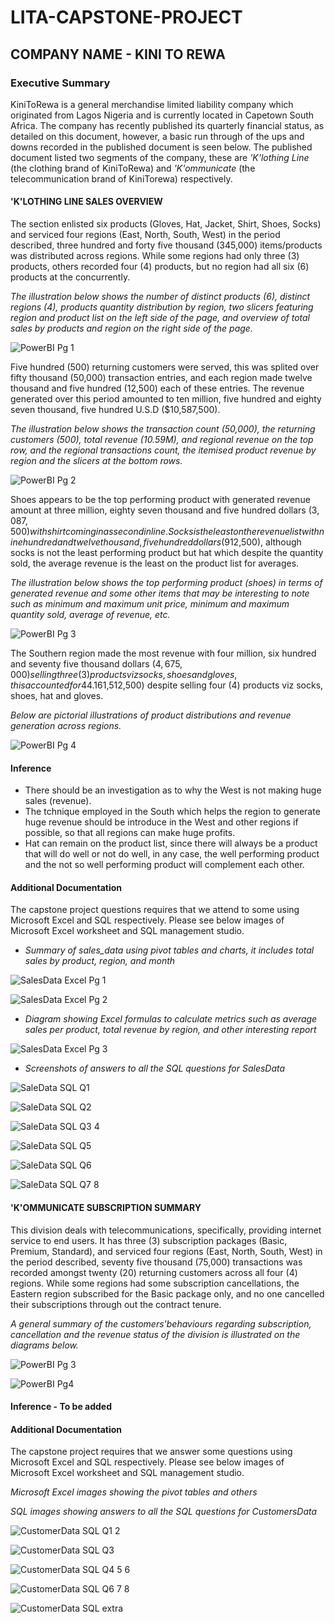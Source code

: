 # LITA-CAPSTONE-PROJECT
## COMPANY NAME - KINI TO REWA
### Executive Summary
KiniToRewa is a general merchandise limited liability company which originated from Lagos Nigeria and is currently located in Capetown South Africa.
The company has recently published its quarterly financial status, as detailed on this document, however, a basic run through of the ups and downs recorded in the published document is seen below.
The published document listed two segments of the company, these are *'K'lothing Line* (the clothing brand of KiniToRewa) and *'K'ommunicate* (the telecommunication brand of KiniTorewa) respectively. 


#### 'K'LOTHING LINE SALES OVERVIEW
The section enlisted six products (Gloves, Hat, Jacket, Shirt, Shoes, Socks) and serviced four regions (East, North, South, West) in the period described, three hundred and forty five thousand (345,000) items/products was distributed across regions. While some regions had only three (3) products, others recorded four (4) products, but no region had all six (6) products at the concurrently.


*The illustration below shows the number of distinct products (6), distinct regions (4), products quantity distribution by region, two slicers featuring region and product list on the left side of the page, and overview of total sales by products and region on the right side of the page.*

![PowerBI Pg 1](https://github.com/user-attachments/assets/24b5f0f2-87ff-4392-8f31-e3e9f2d9cc75)


Five hundred (500) returning customers were served, this was splited over fifty thousand (50,000) transaction entries, and each region made twelve thousand and five hundred (12,500) each of these entries. The revenue generated over this period amounted to ten million, five hundred and eighty seven thousand, five hundred U.S.D ($10,587,500).


*The illustration below shows the transaction count (50,000), the returning customers (500), total revenue (10.59M), and regional revenue on the top row, and the regional transactions count, the itemised product revenue by region and the slicers at the bottom rows.*

![PowerBI Pg 2](https://github.com/user-attachments/assets/b5e0a374-a68a-42af-82f5-c8dc59d5e6f5)


Shoes appears to be the top performing product with generated revenue amount at three million, eighty seven thousand and five hundred dollars ($3,087,500) with shirt coming in as second in line. Socks is the least on the revenue list with nine hundred and twelve thousand, five hundred dollars ($912,500), although socks is not the least performing product but hat which despite the quantity sold, the average revenue is the least on the product list for averages.


*The illustration below shows the top performing product (shoes) in terms of generated revenue and some other items that may be interesting to note such as minimum and maximum unit price, minimum and maximum quantity sold, average of revenue, etc.*

![PowerBI Pg 3](https://github.com/user-attachments/assets/f698755e-4a13-4124-be9b-6a30c45846cd)


The Southern region made the most revenue with four million, six hundred and seventy five thousand dollars ($4,675,000) selling three (3) products viz socks, shoes and gloves, this accounted for 44.16% of the total revenue, while the Western region made the least revenue, one million, five hundred and twelve thousand, five hundred dollars ($1,512,500) despite selling four (4) products viz socks, shoes, hat and gloves.


*Below are pictorial illustrations of product distributions and revenue generation across regions.*

![PowerBI Pg 4](https://github.com/user-attachments/assets/0d0ac58f-4755-4070-a325-30a81a625cc7)


#### Inference
- There should be an investigation as to why the West is not making huge sales (revenue).
- The tchnique employed in the South which helps the region to generate huge revenue should be introduce in the West and other regions if possible, so that all regions can make huge profits.
- Hat can remain on the product list, since there will always be a product that will do well or not do well, in any case, the well performing product and the not so well performing product will complement each other.


#### Additional Documentation
The capstone project questions requires that we attend to some using Microsoft Excel and SQL respectively.
Please see below images of Microsoft Excel worksheet and SQL management studio.


- *Summary of sales_data using pivot tables and charts, it includes total sales by product, region, and month*

![SalesData Excel Pg 1](https://github.com/user-attachments/assets/345d20cf-d486-4abc-8c0c-7d596a884536)

![SalesData Excel Pg 2](https://github.com/user-attachments/assets/43d27df6-acce-4f1d-b2ab-fa531b9e13f0)


- *Diagram showing Excel formulas to calculate metrics such as average sales per product, total revenue by region, and other interesting report*
  
![SalesData Excel Pg 3](https://github.com/user-attachments/assets/1b9da008-4de3-4d7c-a8e5-5cbc41616a2b)


- *Screenshots of answers to all the SQL questions for SalesData*

![SaleData SQL Q1](https://github.com/user-attachments/assets/e1eff57e-43c0-49fe-bcf6-150e161dc758)

![SaleData SQL Q2](https://github.com/user-attachments/assets/8e441f60-be24-491f-891a-eb226acdd7f8)

![SaleData SQL Q3 4](https://github.com/user-attachments/assets/c5fd8a1d-09d5-4615-b821-291882b59f3c)

![SaleData SQL Q5](https://github.com/user-attachments/assets/c95f4d53-8c98-48b1-9f48-0260f7dd789c)

![SaleData SQL Q6](https://github.com/user-attachments/assets/5ee081d0-53d3-4739-9a0b-e56dc6ab2824)

![SaleData SQL Q7 8](https://github.com/user-attachments/assets/bfecc704-cee8-4b18-804f-315b33898d68)


  
  #### 'K'OMMUNICATE SUBSCRIPTION SUMMARY
This division deals with telecommunications, specifically, providing internet service to end users. It has three (3) subscription packages (Basic, Premium, Standard), and serviced four regions (East, North, South, West) in the period described, seventy five thousand (75,000) transactions was recorded amongst twenty (20) returning customers across all four (4) regions. While some regions had some subscription cancellations, the Eastern region subscribed for the Basic package only, and no one cancelled their subscriptions through out the contract tenure. 


*A general summary of the customers'behaviours regarding subscription, cancellation and the revenue status of the division is illustrated on the diagrams below.*

![PowerBI Pg 3](https://github.com/user-attachments/assets/5fcae494-f494-46ee-a566-28fb323b2bf5)

![PowerBI Pg4](https://github.com/user-attachments/assets/00a09ca7-396d-40ce-9bf4-c137320ad11b)


#### Inference - To be added


#### Additional Documentation
The capstone project requires that we answer some questions using Microsoft Excel and SQL respectively.
Please see below images of Microsoft Excel worksheet and SQL management studio.


*Microsoft Excel images showing the pivot tables and others*


*SQL images showing answers to all the SQL questions for CustomersData*

![CustomerData SQL Q1 2](https://github.com/user-attachments/assets/8929f495-7546-494c-bb23-d673a614467d)

![CustomerData SQL Q3](https://github.com/user-attachments/assets/5da29da7-e807-423d-82de-13581688d13a)

![CustomerData SQL Q4 5 6](https://github.com/user-attachments/assets/b5c250d2-b6f5-46d2-9ea7-4601ab539fe9)

![CustomerData SQL Q6 7 8](https://github.com/user-attachments/assets/dd8e6938-9ef4-4ad7-b951-79e29dfb3fae)

![CustomerData SQL extra](https://github.com/user-attachments/assets/36090786-0272-41de-bf8e-dd015d40f1b1)
